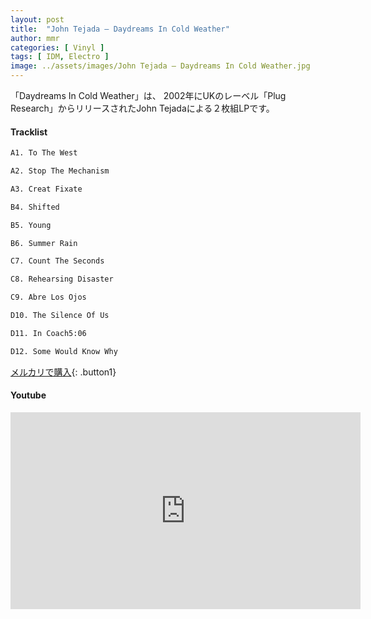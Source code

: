 ```yaml
---
layout: post
title:  "John Tejada – Daydreams In Cold Weather"
author: mmr
categories: [ Vinyl ]
tags: [ IDM, Electro ]
image: ../assets/images/John Tejada – Daydreams In Cold Weather.jpg
---
```


「Daydreams In Cold Weather」は、
2002年にUKのレーベル「Plug Research」からリリースされたJohn Tejadaによる２枚組LPです。

#### Tracklist
```md
A1. To The West

A2. Stop The Mechanism

A3. Creat Fixate

B4. Shifted

B5. Young

B6. Summer Rain

C7. Count The Seconds

C8. Rehearsing Disaster

C9. Abre Los Ojos

D10. The Silence Of Us

D11. In Coach5:06

D12. Some Would Know Why
```

[メルカリで購入](https://jp.mercari.com/item/m89173131309?afid=6142608987){: .button1}

#### Youtube
<iframe width="560" height="315" src="https://www.youtube.com/embed/-IhLF7XI2vA?si=-P_QKitbQvPrQe9f" title="YouTube video player" frameborder="0" allow="accelerometer; autoplay; clipboard-write; encrypted-media; gyroscope; picture-in-picture; web-share" referrerpolicy="strict-origin-when-cross-origin" allowfullscreen></iframe>